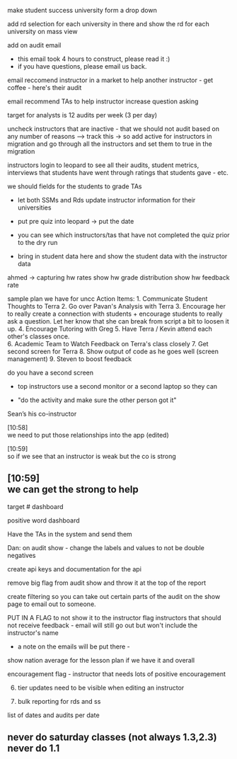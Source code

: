 make student success 
  university form a drop down

add rd selection for each university in there
  and show the rd for each university on mass view

add on audit email 
- this email took 4 hours to construct, please read it :)
- if you have questions, please email us back.



email reccomend instructor in a market to help another instructor - get coffee - here's their audit

email recommend TAs to help instructor increase question asking

target for analysts is 12 audits per week (3 per day)

uncheck instructors that are inactive - that we should not audit based on any number of reasons --> track this
-> so add active for instructors in migration and go through all the instructors and set them to true in the migration

instructors login to leopard to see all their audits, student metrics, interviews that students have went through
ratings that students gave - etc.


we should fields for the students to grade TAs

- let both SSMs and Rds update instructor information for their universities

- put pre quiz into leopard -> put the date

- you can see which instructors/tas that have not completed the quiz prior to the dry run

- bring in student data here and show the student data with the instructor data

ahmed -> capturing hw rates
show hw grade distribution
show hw feedback rate

sample plan we have for uncc
      Action Items:
      1. Communicate Student Thoughts to Terra
      2. Go over Pavan's Analysis with Terra
      3. Encourage her to really create a connection with students + encourage students to really ask a question. Let her know that she can break from script a bit to loosen it up.
      4. Encourage Tutoring with Greg
      5. Have Terra / Kevin attend each other's classes once.  
      6. Academic Team to Watch Feedback on Terra's class closely
      7. Get second screen for Terra
      8. Show output of code as he goes well (screen management)
      9. Steven to boost feedback



do you have a second screen
- top instructors use a second monitor or a second laptop so they can

- "do the activity and make sure the other person got it"



Sean’s his co-instructor

[10:58]  
we need to put those relationships into the app (edited)

[10:59]  
so if we see that an instructor is weak but the co is strong

[10:59]  
we can get the strong to help
---

target # dashboard

positive word dashboard


Have the TAs in the system and send them




Dan: on audit show - change the labels and values to not be double negatives

create api keys and documentation for the api

remove big flag from audit show and throw it at the top of the report

create filtering so you can take out certain parts of the audit on the show page to email out to someone.

PUT IN A FLAG to not show it to the instructor
  flag instructors that should not receive feedback - email will still go out but won't include the instructor's name

  - a note on the emails will be put there -

show nation average for the lesson plan if we have it and overall


encouragement flag - instructor that needs lots of positive encouragement


6. tier updates need to be visible when editing an instructor

8. bulk reporting for rds and ss

list of dates and audits per date

never do saturday classes (not always 1.3,2.3) never do 1.1
---------
